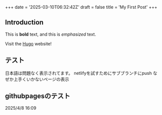 +++
date = '2025-03-10T06:32:42Z'
draft = false
title = 'My First Post'
+++

## Introduction

This is **bold** text, and this is *emphasized* text.

Visit the [Hugo](https://gohugo.io) website!

## テスト
日本語は問題なく表示されてます。
netlifyを試すためにサブブランチにpush
なぜか上手くいかないページの表示

## githubpagesのテスト
2025/4/8 16:09  


